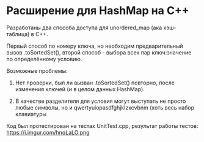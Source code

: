# Расширение для HashMap на C++

Разработаны два способа доступа для unordered_map (ака хэш-таблица) в C++. 

Первый способ по номеру ключа, но необходим предварительный вызов .toSortedSet(), второй способ - выбора всех пар ключ:значение по определённому условию.

Возможные проблемы:

1) Нет проверки, был ли вызван .toSortedSet() повторно, после изменения ключей (и в целом данных HashMap).

2) В качестве разделителя для условия могут выступать не просто любые символы, но и qwertyuiopasdfghjklzxcvbnm (хоть весь набор клавиатуры

Код был протестирован на тестах UnitTest.cpp, результат работы тестов: https://i.imgur.com/hnqLaLO.png
